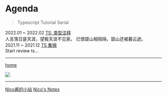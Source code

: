 # Agenda

>  Typescript Tutorial Serial

<div alt="timeline">
    <div alt="timenode">
        <div alt="meta">2022.01 ~ 2022.02 <a href="./ts_type_annotation">TS: 类型注释</a></div>
        <div alt="body">
            人言落日是天涯，望极天涯不见家。
            已恨碧山相阻隔，碧山还被暮云遮。
        </div>
    </div>
    <div alt="timenode">
        <div alt="meta">2021.11 ~ 2021.12 <a href="./typescript_summary">TS 集锦</a></div>
        <div alt="body">
            Start review ts...
        </div>
    </div>
</div>



---

<p alt="center"><a alt="null" href="./index"><span alt="mt-icon">home</span></a> <p>


<div alt="fig">
<a href="https://github.com/Nico-M?tab=repositories" target="_blank" alt="null"><img src="https://img.shields.io/badge/-GitHub-181717?style=flat-square&logo=github"></a>
</div>

---

<div alt="fig"> <a href="https://nico-m.github.io/">Nico酱的小站</a> <a href="https://nico-m.github.io/chore_blog/">Nico's Notes</a> </div>

